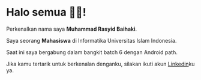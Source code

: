 # Halo semua 🙌🏻! 

Perkenalkan nama saya **Muhammad Rasyid Baihaki**.<br>

Saya seorang **Mahasiswa** di Informatika Universitas Islam Indonesia.<br>

Saat ini saya bergabung dalam bangkit batch 6 dengan Android path.<br>

Jika kamu tertarik untuk berkenalan denganku, silakan ikuti akun [Linkedin]()ku ya.
